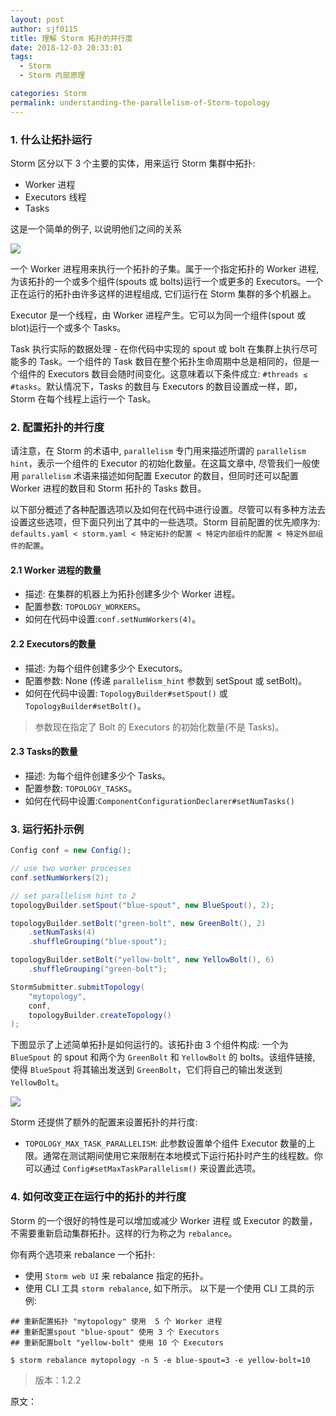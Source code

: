 ```yaml
---
layout: post
author: sjf0115
title: 理解 Storm 拓扑的并行度
date: 2018-12-03 20:33:01
tags:
  - Storm
  - Storm 内部原理

categories: Storm
permalink: understanding-the-parallelism-of-Storm-topology
---
```


### 1. 什么让拓扑运行

Storm 区分以下 3 个主要的实体，用来运行 Storm 集群中拓扑:
- Worker 进程
- Executors 线程
- Tasks

这是一个简单的例子, 以说明他们之间的关系

![](https://github.com/sjf0115/PubLearnNotes/blob/master/image/Storm/understanding-the-parallelism-of-Storm-topology-1.png?raw=true)

一个 Worker 进程用来执行一个拓扑的子集。属于一个指定拓扑的 Worker 进程, 为该拓扑的一个或多个组件(spouts 或 bolts)运行一个或更多的 Executors。一个正在运行的拓扑由许多这样的进程组成, 它们运行在 Storm 集群的多个机器上。

Executor 是一个线程，由 Worker 进程产生。它可以为同一个组件(spout 或 blot)运行一个或多个 Tasks。

Task 执行实际的数据处理 - 在你代码中实现的 spout 或 bolt 在集群上执行尽可能多的 Task。一个组件的 Task 数目在整个拓扑生命周期中总是相同的，但是一个组件的 Executors 数目会随时间变化。这意味着以下条件成立: `#threads ≤ #tasks`。默认情况下，Tasks 的数目与 Executors 的数目设置成一样，即，Storm 在每个线程上运行一个 Task。

### 2. 配置拓扑的并行度

请注意，在 Storm 的术语中, `parallelism` 专门用来描述所谓的 `parallelism hint`，表示一个组件的 Executor 的初始化数量。在这篇文章中, 尽管我们一般使用 `parallelism` 术语来描述如何配置 Executor 的数目，但同时还可以配置 Worker 进程的数目和 Storm 拓扑的 Tasks 数目。

以下部分概述了各种配置选项以及如何在代码中进行设置。尽管可以有多种方法去设置这些选项，但下面只列出了其中的一些选项。Storm 目前配置的优先顺序为: `defaults.yaml < storm.yaml < 特定拓扑的配置 < 特定内部组件的配置 < 特定外部组件的配置`。

#### 2.1 Worker 进程的数量
- 描述: 在集群的机器上为拓扑创建多少个 Worker 进程。
- 配置参数: `TOPOLOGY_WORKERS`。
- 如何在代码中设置:`conf.setNumWorkers(4)`。

#### 2.2 Executors的数量
- 描述: 为每个组件创建多少个 Executors。
- 配置参数: None (传递 `parallelism_hint` 参数到 setSpout 或 setBolt)。
- 如何在代码中设置: `TopologyBuilder#setSpout()` 或 `TopologyBuilder#setBolt()`。
> 参数现在指定了 Bolt 的 Executors 的初始化数量(不是 Tasks)。

#### 2.3 Tasks的数量
- 描述: 为每个组件创建多少个 Tasks。
- 配置参数: `TOPOLOGY_TASKS`。
- 如何在代码中设置:`ComponentConfigurationDeclarer#setNumTasks()`

### 3. 运行拓扑示例

```java
Config conf = new Config();

// use two worker processes
conf.setNumWorkers(2);

// set parallelism hint to 2
topologyBuilder.setSpout("blue-spout", new BlueSpout(), 2);

topologyBuilder.setBolt("green-bolt", new GreenBolt(), 2)
    .setNumTasks(4)
    .shuffleGrouping("blue-spout");

topologyBuilder.setBolt("yellow-bolt", new YellowBolt(), 6)
    .shuffleGrouping("green-bolt");

StormSubmitter.submitTopology(
    "mytopology",
    conf,
    topologyBuilder.createTopology()
);
```
下图显示了上述简单拓扑是如何运行的。该拓扑由 3 个组件构成: 一个为 `BlueSpout` 的 spout 和两个为 `GreenBolt` 和 `YellowBolt` 的 bolts。该组件链接, 使得 `BlueSpout` 将其输出发送到 `GreenBolt`，它们将自己的输出发送到 `YellowBolt`。

![](https://github.com/sjf0115/PubLearnNotes/blob/master/image/Storm/understanding-the-parallelism-of-Storm-topology-2.png?raw=true)

Storm 还提供了额外的配置来设置拓扑的并行度:
- `TOPOLOGY_MAX_TASK_PARALLELISM`: 此参数设置单个组件 Executor 数量的上限。通常在测试期间使用它来限制在本地模式下运行拓扑时产生的线程数。你可以通过 `Config#setMaxTaskParallelism()` 来设置此选项。

### 4. 如何改变正在运行中的拓扑的并行度

Storm 的一个很好的特性是可以增加或减少 Worker 进程 或 Executor 的数量，不需要重新启动集群拓扑。这样的行为称之为 `rebalance`。

你有两个选项来 rebalance 一个拓扑:
- 使用 `Storm web UI` 来 rebalance 指定的拓扑。
- 使用 CLI 工具 `storm rebalance`, 如下所示。
以下是一个使用 CLI 工具的示例:
```
## 重新配置拓扑 "mytopology" 使用  5 个 Worker 进程
## 重新配置spout "blue-spout" 使用 3 个 Executors
## 重新配置bolt "yellow-bolt" 使用 10 个 Executors

$ storm rebalance mytopology -n 5 -e blue-spout=3 -e yellow-bolt=10
```

> 版本：1.2.2

原文：
